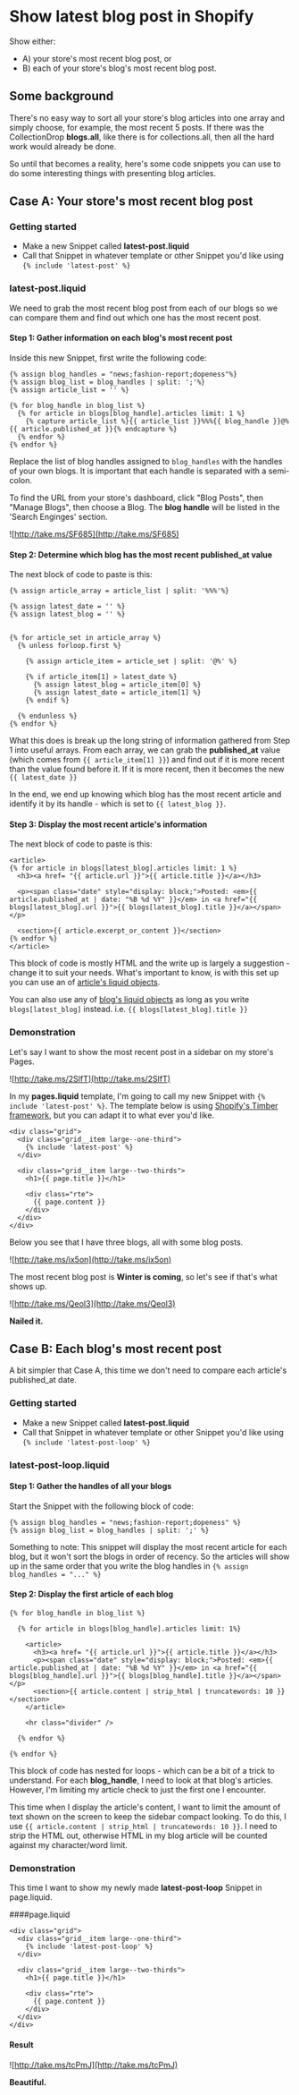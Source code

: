 # Show latest blog post in Shopify

Show either:

* A) your store's most recent blog post, or
* B) each of your store's blog's most recent blog post.

## Some background

There's no easy way to sort all your store's blog articles into one array and
simply choose, for example, the most recent 5 posts.  If there was the CollectionDrop **blogs.all**, like there is for collections.all, then all the hard work would already be done.

So until that becomes a reality, here's some code snippets you can use to do some interesting things with presenting blog articles.

## Case A: Your store's most recent blog post

### Getting started

* Make a new Snippet called **latest-post.liquid**
* Call that Snippet in whatever template or other Snippet you'd like using `{% include 'latest-post' %}`

### latest-post.liquid

We need to grab the most recent blog post from each of our blogs so we can compare them and find out which one has the most recent post.

#### Step 1: Gather information on each blog's most recent post

Inside this new Snippet, first write the following code:

```
{% assign blog_handles = "news;fashion-report;dopeness"%}
{% assign blog_list = blog_handles | split: ';'%}
{% assign article_list = '' %}

{% for blog_handle in blog_list %}
  {% for article in blogs[blog_handle].articles limit: 1 %}
    {% capture article_list %}{{ article_list }}%%%{{ blog_handle }}@%{{ article.published_at }}{% endcapture %}
  {% endfor %}
{% endfor %}
```

Replace the list of blog handles assigned to `blog_handles` with the handles of your own blogs.  It is important that each handle is separated with a semi-colon.

To find the URL from your store's dashboard, click "Blog Posts", then "Manage Blogs", then choose a Blog.  The **blog handle** will be listed in the 'Search Enginges' section.

![http://take.ms/SF685](http://take.ms/SF685)


#### Step 2: Determine which blog has the most recent published_at value

The next block of code to paste is this:

```
{% assign article_array = article_list | split: '%%%'%}

{% assign latest_date = '' %}
{% assign latest_blog = '' %}


{% for article_set in article_array %}
  {% unless forloop.first %}

    {% assign article_item = article_set | split: '@%' %}

    {% if article_item[1] > latest_date %}
      {% assign latest_blog = article_item[0] %}
      {% assign latest_date = article_item[1] %}
    {% endif %}

  {% endunless %}
{% endfor %}
```

What this does is break up the long string of information gathered from Step 1 into useful arrays.  From each array, we can grab the **published_at** value (which comes from `{{ article_item[1] }}`) and find out if it is more recent than the value found before it.  If it is more recent, then it becomes the new `{{ latest_date }}`

In the end, we end up knowing which blog has the most recent article and identify it by its handle - which is set to `{{ latest_blog }}`.

#### Step 3: Display the most recent article's information

The next block of code to paste is this:

```
<article>
{% for article in blogs[latest_blog].articles limit: 1 %}
  <h3><a href= "{{ article.url }}">{{ article.title }}</a></h3>

  <p><span class="date" style="display: block;">Posted: <em>{{ article.published_at | date: "%B %d %Y" }}</em> in <a href="{{ blogs[latest_blog].url }}">{{ blogs[latest_blog].title }}</a></span></p>

  <section>{{ article.excerpt_or_content }}</section>
{% endfor %}
</article>
```

This block of code is mostly HTML and the write up is largely a suggestion - change it to suit your needs.  What's important to know, is with this set up you can use an of [article's liquid objects](http://docs.shopify.com/themes/liquid-documentation/objects/article).

You can also use any of [blog's liquid objects](http://docs.shopify.com/themes/liquid-documentation/objects/blog) as long as you write `blogs[latest_blog]` instead.  i.e. `{{ blogs[latest_blog].title }}`

### Demonstration

Let's say I want to show the most recent post in a sidebar on my store's Pages.

![http://take.ms/2SlfT](http://take.ms/2SlfT)

In my **pages.liquid** template, I'm going to call my new Snippet with `{% include 'latest-post' %}`.  The template below is using [Shopify's Timber framework](http://shopify.github.io/Timber/), but you can adapt it to what ever you'd like.

```
<div class="grid">
  <div class="grid__item large--one-third">
    {% include 'latest-post' %}
  </div>

  <div class="grid__item large--two-thirds">
    <h1>{{ page.title }}</h1>

    <div class="rte">
      {{ page.content }}
    </div>
  </div>
</div>
```

Below you see that I have three blogs, all with some blog posts.

![http://take.ms/ix5on](http://take.ms/ix5on)

The most recent blog post is **Winter is coming**, so let's see if that's what shows up.

![http://take.ms/QeoI3](http://take.ms/QeoI3)


**Nailed it.**

## Case B: Each blog's most recent post

A bit simpler that Case A, this time we don't need to compare each article's published_at date.

### Getting started

* Make a new Snippet called **latest-post.liquid**
* Call that Snippet in whatever template or other Snippet you'd like using `{% include 'latest-post-loop' %}`

### latest-post-loop.liquid

#### Step 1: Gather the handles of all your blogs

Start the Snippet with the following block of code:

```
{% assign blog_handles = "news;fashion-report;dopeness" %}
{% assign blog_list = blog_handles | split: ';' %}
```

Something to note: This snippet will display the most recent article for each blog, but it won't sort the blogs in order of recency.  So the articles will show up in the same order that you write the blog handles in `{% assign blog_handles = "..." %}`

#### Step 2: Display the first article of each blog

```
{% for blog_handle in blog_list %}

  {% for article in blogs[blog_handle].articles limit: 1%}

    <article>
      <h3><a href= "{{ article.url }}">{{ article.title }}</a></h3>
      <p><span class="date" style="display: block;">Posted: <em>{{ article.published_at | date: "%B %d %Y" }}</em> in <a href="{{ blogs[blog_handle].url }}">{{ blogs[blog_handle].title }}</a></span></p>
      <section>{{ article.content | strip_html | truncatewords: 10 }}</section>
    </article>

    <hr class="divider" />

  {% endfor %}

{% endfor %}
```

This block of code has nested for loops - which can be a bit of a trick to understand.  For each **blog_handle**, I need to look at that blog's articles.  However, I'm limiting my article check to just the first one I encounter.

This time when I display the article's content, I want to limit the amount of text shown on the screen to keep the sidebar compact looking.  To do this, I use `{{ article.content | strip_html | truncatewords: 10 }}`.  I need to strip the HTML out, otherwise HTML in my blog article will be counted against my character/word limit.

### Demonstration

This time I want to show my newly made **latest-post-loop** Snippet in page.liquid.

####page.liquid

```
<div class="grid">
  <div class="grid__item large--one-third">
    {% include 'latest-post-loop' %}
  </div>

  <div class="grid__item large--two-thirds">
    <h1>{{ page.title }}</h1>

    <div class="rte">
      {{ page.content }}
    </div>
  </div>
</div>

```

#### Result
![http://take.ms/tcPmJ](http://take.ms/tcPmJ)

**Beautiful.**

